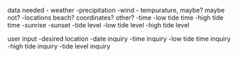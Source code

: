 data needed
    - weather
            -precipitation
            -wind
            - tempurature, maybe? maybe not?
    -locations
        beach? coordinates? other?
    -time
        -low tide time
        -high tide time
        -sunrise
        -sunset
    -tide level
        -low tide level
        -high tide level

user input
    -desired location
    -date inquiry
        -time inquiry
        -low tide time inquiry
        -high tide inquiry
    -tide level inquiry 
